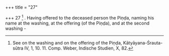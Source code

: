 +++
title = "27"

+++
27 [^9] . Having offered to the deceased person the Piṇḍa, naming his name at the washing, at the offering (of the Piṇḍa), and at the second washing - 


[^9]:  See on the washing and on the offering of the Piṇḍa, Kātyāyana-Śrauta-sūtra IV, 1, 10. 11. Comp. Weber, Indische Studien, X, 82.

